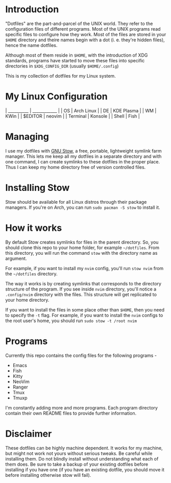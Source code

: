 
# Introduction

"Dotfiles" are the part-and-parcel of the UNIX world. They refer to the configuration files of different programs. Most of the UNIX programs read specific files to configure how they work. Most of the files are stored in your `$HOME` directory and theire names begin with a dot (i. e. they're hidden files), hence the name dotfiles.

Although most of them reside in `$HOME`, with the introduction of XDG standards, programs have started to move these files into specific directories in `$XDG_CONFIG_DIR` (usually `$HOME/.config`)


This is my collection of dotfiles for my Linux system.

# My Linux Configuration
| __________ | ____________ |
| OS         | Arch Linux   |
| DE         | KDE Plasma   |
| WM         | KWin         |
| $EDITOR    | neovim       |
| Terminal   | Konsole      |
| Shell      | Fish         |

# Managing

I use my dotfiles with [GNU Stow](https://www.gnu.org/software/stow/), a free, portable, lightweight symlink farm manager. This lets me keep all my dotfiles in a separate directory and with one command, I can create symlinks to these dotfiles in the proper place. Thus I can keep my home directory free of version controlled files.

# Installing Stow

Stow should be available for all Linux distros through their package managers. If you're on Arch, you can run `sudo pacman -S stow` to install it.

# How it works

By default Stow creates symlinks for files in the parent directory. So, you should clone this repo to your home folder, for example `~/dotfiles`. From this directory, you will run the command `stow` with the directory name as argument.

For example, if you want to install my `nvim` config, you'll run `stow nvim` from the `~/dotfiles` directory.

The way it works is by creating symlinks that corresponds to the directory structure of the program. If you see inside `nvim` directory, you'll notice a `.config/nvim` directory with the files. This structure will get replicated to your home directory.

If you want to install the files in some place other than `$HOME`, then you need to specify the `-t` flag. For example, if you want to install the `nvim` configs to the root user's home, you should run `sudo stow -t /root nvim`

# Programs

Currently this repo contains the config files for the following programs - 

* Emacs
* Fish
* Kitty
* NeoVim
* Ranger
* Tmux
* Tmuxp

I'm constantly adding more and more programs. Each program directory contain their own README files to provide further information.

# Disclaimer

These dotfiles can be highly machine dependent. It works for my machine, but might not work not yours without serious tweaks. Be careful while installing them. Do not blindly install without understanding what each of them does. Be sure to take a backup of your existing dotfiles before installing if you have one (if you have an existing dotfile, you should move it before installing otherwise stow will fail).
